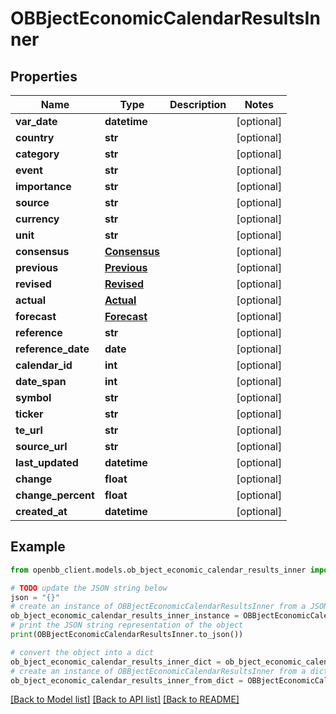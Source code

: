 # OBBjectEconomicCalendarResultsInner


## Properties

Name | Type | Description | Notes
------------ | ------------- | ------------- | -------------
**var_date** | **datetime** |  | [optional] 
**country** | **str** |  | [optional] 
**category** | **str** |  | [optional] 
**event** | **str** |  | [optional] 
**importance** | **str** |  | [optional] 
**source** | **str** |  | [optional] 
**currency** | **str** |  | [optional] 
**unit** | **str** |  | [optional] 
**consensus** | [**Consensus**](Consensus.md) |  | [optional] 
**previous** | [**Previous**](Previous.md) |  | [optional] 
**revised** | [**Revised**](Revised.md) |  | [optional] 
**actual** | [**Actual**](Actual.md) |  | [optional] 
**forecast** | [**Forecast**](Forecast.md) |  | [optional] 
**reference** | **str** |  | [optional] 
**reference_date** | **date** |  | [optional] 
**calendar_id** | **int** |  | [optional] 
**date_span** | **int** |  | [optional] 
**symbol** | **str** |  | [optional] 
**ticker** | **str** |  | [optional] 
**te_url** | **str** |  | [optional] 
**source_url** | **str** |  | [optional] 
**last_updated** | **datetime** |  | [optional] 
**change** | **float** |  | [optional] 
**change_percent** | **float** |  | [optional] 
**created_at** | **datetime** |  | [optional] 

## Example

```python
from openbb_client.models.ob_bject_economic_calendar_results_inner import OBBjectEconomicCalendarResultsInner

# TODO update the JSON string below
json = "{}"
# create an instance of OBBjectEconomicCalendarResultsInner from a JSON string
ob_bject_economic_calendar_results_inner_instance = OBBjectEconomicCalendarResultsInner.from_json(json)
# print the JSON string representation of the object
print(OBBjectEconomicCalendarResultsInner.to_json())

# convert the object into a dict
ob_bject_economic_calendar_results_inner_dict = ob_bject_economic_calendar_results_inner_instance.to_dict()
# create an instance of OBBjectEconomicCalendarResultsInner from a dict
ob_bject_economic_calendar_results_inner_from_dict = OBBjectEconomicCalendarResultsInner.from_dict(ob_bject_economic_calendar_results_inner_dict)
```
[[Back to Model list]](../README.md#documentation-for-models) [[Back to API list]](../README.md#documentation-for-api-endpoints) [[Back to README]](../README.md)


